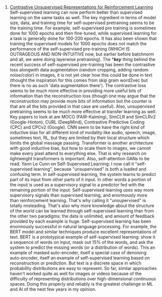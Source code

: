 1. [Contrastive Unsupervised Representations for Reinforcement Learning](https://www.youtube.com/watch?v=1MprzvYNpY8) Self-supervised learning can now perform better than supervised learning on the same tasks as well. The key ingredient in terms of model size, data, and training time for self-supervised pretraining seems to be the training time. For example, self-supervised pre training is sometimes done for 1000 epochs and then fine-tuned, while supervised learning for a task is generally done for 100-200 epochs. It has also been shown that training the supervised models for 1000 epochs does not match the performance of the self-supervised pre-training (WHICH IS OUTRAGEOUS AND NON-INTUITIVE now, but earlier before batchnorm and all, we were doing layerwise pretraining). The ****key*** thing behind the recent success of self-supervised pre-training has been the contrastive loss alongwith data augmentation (random cropping, adding random noise/color) in images, it is not yet clear how this could be done in text (thought the inspiration for this comes from skip gram word2vec but there is no as such 'data augmentation there'). The contrastive loss seems to be much more effective in providing more useful bits of information than the reconstruction loss (though one may argue that the reconstruction may provide more bits of information but the counter is that are all the bits provided in that case are useful). Also, unsupervised pretraining seems to be much more effective at transfer learning as well. Key papers to look at are MOCO (FAIR-Kaiming), SimCLR and SimCLRv2 (Google-Hinton), CURL (DeepMind), Contrastive Predictive Coding (CPC) and CPCv2 (Google). CNN seem to be have the right kind of inductive bias for all different kind of modality like audio, speech, image, sometimes text, RL, but they are limited by their local structure which liimits the global message passing. Transformer is another architecture with good inductive bias, but how to scale them to images, we cannot make every pixel attend to everything else. That is why research on lightweight transformers is important. Also, self-attention GANs to be read.
Yann Le Cunn on Self-Supervised Learning: I now call it "self-supervised learning", because "unsupervised" is both a loaded and confusing term. In self-supervised learning, the system learns to predict part of its input from other parts of it input. In other words a portion of the input is used as a supervisory signal to a predictor fed with the remaining portion of the input.  Self-supervised learning uses way more supervisory signals than supervised learning, and enormously more than reinforcement learning. That's why calling it "unsupervised" is totally misleading. That's also why more knowledge about the structure of the world can be learned through self-supervised learning than from the other two paradigms: the data is unlimited, and amount of feedback provided by each example is huge. Self-supervised learning has been enormously successful in natural language processing. For example, the BERT model and similar techniques produce excellent representations of text. BERT is a prototypical example of self-supervised learning: show it a sequence of words on input, mask out 15% of the words, and ask the system to predict the missing words (or a distribution of words). This an example of masked auto-encoder, itself a special case of denoising auto-encoder, itself an example of self-supervised learning based on reconstruction or prediction. But text is a discrete space in which probability distributions are easy to represent. So far, similar approaches haven't worked quite as well for images or videos because of the difficulty of representing distributions over high-dimensional continuous spaces. Doing this properly and reliably is the greatest challenge in ML and AI of the next few years in my opinion.

